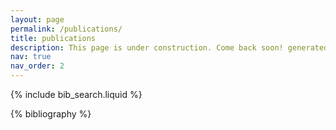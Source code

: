 ```yaml
---
layout: page
permalink: /publications/
title: publications
description: This page is under construction. Come back soon! generated by jekyll-scholar.
nav: true
nav_order: 2
---
```


<!-- _pages/publications.md -->

<!-- Bibsearch Feature -->

{% include bib_search.liquid %}

<div class="publications">

{% bibliography %}

</div>

